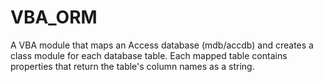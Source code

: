 # VBA_ORM
A VBA module that maps an Access database (mdb/accdb) and creates a class module for each database table.
Each mapped table contains properties that return the table's column names as a string.
